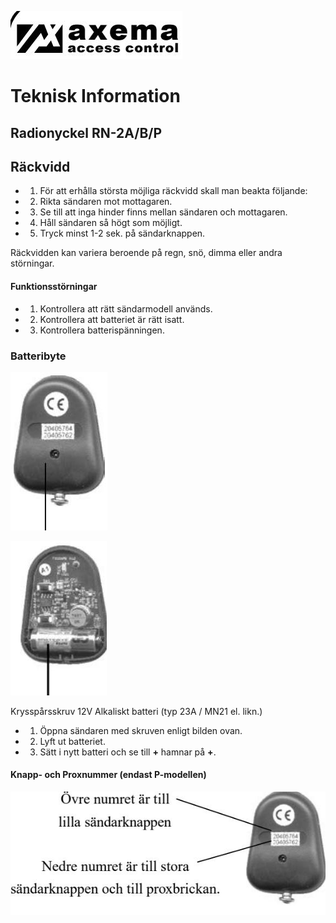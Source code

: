 ![](_page_0_Picture_0.jpeg)

# **Teknisk Information**

## **Radionyckel RN-2A/B/P**

## **Räckvidd**

- 1. För att erhålla största möjliga räckvidd skall man beakta följande:
- 2. Rikta sändaren mot mottagaren.
- 3. Se till att inga hinder finns mellan sändaren och mottagaren.
- 4. Håll sändaren så högt som möjligt.
- 5. Tryck minst 1-2 sek. på sändarknappen.

Räckvidden kan variera beroende på regn, snö, dimma eller andra störningar.

#### **Funktionsstörningar**

- 1. Kontrollera att rätt sändarmodell används.
- 2. Kontrollera att batteriet är rätt isatt.
- 3. Kontrollera batterispänningen.

### **Batteribyte**

![](_page_0_Picture_15.jpeg)

![](_page_0_Picture_17.jpeg)

Krysspårsskruv 12V Alkaliskt batteri (typ 23A / MN21 el. likn.)

- 1. Öppna sändaren med skruven enligt bilden ovan.
- 2. Lyft ut batteriet.
- 3. Sätt i nytt batteri och se till **+** hamnar på **+**.

#### **Knapp- och Proxnummer (endast P-modellen)**

![](_page_0_Figure_23.jpeg)